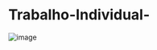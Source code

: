 # Trabalho-Individual-

![image](https://user-images.githubusercontent.com/109689914/212424282-391c9288-00e5-4897-8a02-2769964aa760.png)
